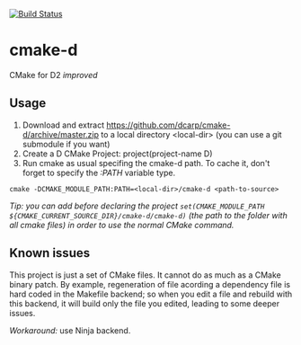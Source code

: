 [![Build Status](https://github.com/dcarp/cmake-d/workflows/CI/badge.svg)](https://github.com/dcarp/cmake-d/actions?workflow=CI)

cmake-d
=======

CMake for D2 *improved*

Usage
-----

1. Download and extract https://github.com/dcarp/cmake-d/archive/master.zip to a local directory \<local-dir\> (you can use a git submodule if you want)
2. Create a D CMake Project: project(project-name D)
3. Run cmake as usual specifing the cmake-d path. To cache it, don't forget to specify the *:PATH* variable type.<br/>
```
cmake -DCMAKE_MODULE_PATH:PATH=<local-dir>/cmake-d <path-to-source>
```

*Tip: you can add before declaring the project `set(CMAKE_MODULE_PATH ${CMAKE_CURRENT_SOURCE_DIR}/cmake-d/cmake-d)` (the path to the folder with all cmake files) in order to use the normal CMake command.*

Known issues
------------

This project is just a set of CMake files. It cannot do as much as a CMake binary patch. By example, regeneration of file acording a dependency file is hard coded in the Makefile backend; so when you edit a file and rebuild with this backend, it will build only the file you edited, leading to some deeper issues.

*Workaround:* use Ninja backend.
